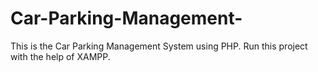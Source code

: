 # Car-Parking-Management-

This is the Car Parking Management System using PHP. 
Run this project with the help of XAMPP.
